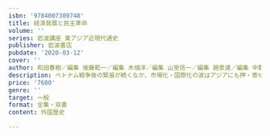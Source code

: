 ```yaml
---
isbn: '9784007309748'
title: 経済発展と民主革命
volume: ''
series: 岩波講座 東アジア近現代通史
publisher: 岩波書店
pubdate: '2020-03-12'
cover: ''
author: 和田春樹／編集 後藤乾一／編集 木畑洋／編集 山室信一／編集 趙景達／編集 中野聡／編集 ほか
description: ベトナム戦争後の緊張が続くなか、市場化・国際化の波はアジアにも押・寄せ、ついには冷戦の終わりへ。
price: '7600'
genre: ''
target: 一般
format: 全集・双書
content: 外国歴史

---
```

